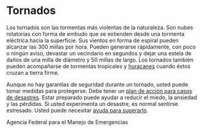 Tornados
========


Los tornados son las tormentas más violentas de la naturaleza. Son nubes rotatorias con forma de embudo que se extienden desde una tormenta eléctrica hacia la superficie. Sus vientos en forma de espiral pueden alcanzar las 300 millas por hora. Pueden generarse rápidamente, con poco o ningún aviso, devastar un vecindario en segundos y dejar una estela de daños de una milla de diámetro y 50 millas de largo. Los tornados también pueden acompañarse de tormentas tropicales y [huracanes](https://medlineplus.gov/spanish/hurricanes.html) cuando éstos cruzan a tierra firme.


Aunque no hay garantías de seguridad durante un tornado, usted puede tomar medidas para protegerse. Debe tener un [plan de acción para casos de desastres](https://medlineplus.gov/spanish/disasterpreparationandrecovery.html). Estar preparado puede ayudar a reducir el miedo, la ansiedad y las pérdidas. Si usted experimenta un desastre, es normal sentirse estresado. Usted puede necesitar [ayuda para superarlo](https://medlineplus.gov/spanish/copingwithdisasters.html). 


Agencia Federal para el Manejo de Emergencias

